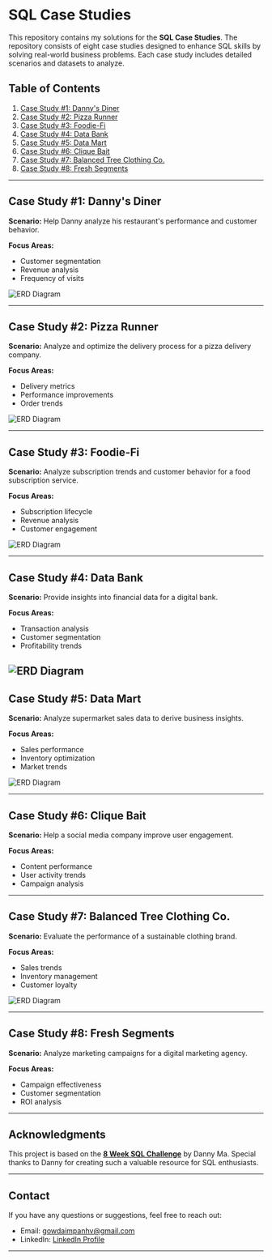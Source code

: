 # SQL Case Studies

This repository contains my solutions for the **SQL Case Studies**. The repository consists of eight case studies designed to enhance SQL skills by solving real-world business problems. Each case study includes detailed scenarios and datasets to analyze.

## Table of Contents

1. [Case Study #1: Danny's Diner](#case-study-1-dannys-diner)
2. [Case Study #2: Pizza Runner](#case-study-2-pizza-runner)
3. [Case Study #3: Foodie-Fi](#case-study-3-foodie-fi)
4. [Case Study #4: Data Bank](#case-study-4-data-bank)
5. [Case Study #5: Data Mart](#case-study-5-data-mart)
6. [Case Study #6: Clique Bait](#case-study-6-clique-bait)
7. [Case Study #7: Balanced Tree Clothing Co.](#case-study-7-balanced-tree-clothing-co)
8. [Case Study #8: Fresh Segments](#case-study-8-fresh-segments)

---

## Case Study #1: Danny's Diner

**Scenario:** Help Danny analyze his restaurant's performance and customer behavior. 

**Focus Areas:**
- Customer segmentation
- Revenue analysis
- Frequency of visits

![ERD Diagram](ERD_images/ERD_of_Dannys_Diner.png)

---

## Case Study #2: Pizza Runner

**Scenario:** Analyze and optimize the delivery process for a pizza delivery company.

**Focus Areas:**
- Delivery metrics
- Performance improvements
- Order trends

![ERD Diagram](ERD_images/ERD_Pizza_Runner.png)

---

## Case Study #3: Foodie-Fi

**Scenario:** Analyze subscription trends and customer behavior for a food subscription service.

**Focus Areas:**
- Subscription lifecycle
- Revenue analysis
- Customer engagement

![ERD Diagram](ERD_images/ERD_Foodie_Fi.png)

---

## Case Study #4: Data Bank

**Scenario:** Provide insights into financial data for a digital bank.

**Focus Areas:**
- Transaction analysis
- Customer segmentation
- Profitability trends

![ERD Diagram](ERD_images/ERD_Data_Bank.png)
---

## Case Study #5: Data Mart

**Scenario:** Analyze supermarket sales data to derive business insights.

**Focus Areas:**
- Sales performance
- Inventory optimization
- Market trends

![ERD Diagram](ERD_images/ERD_Data_Mart.png)

---

## Case Study #6: Clique Bait

**Scenario:** Help a social media company improve user engagement.

**Focus Areas:**
- Content performance
- User activity trends
- Campaign analysis

---

## Case Study #7: Balanced Tree Clothing Co.

**Scenario:** Evaluate the performance of a sustainable clothing brand.

**Focus Areas:**
- Sales trends
- Inventory management
- Customer loyalty

![ERD Diagram](ERD_images/ERD_Balanced_Tree.png)

---

## Case Study #8: Fresh Segments

**Scenario:** Analyze marketing campaigns for a digital marketing agency.

**Focus Areas:**
- Campaign effectiveness
- Customer segmentation
- ROI analysis

---

## Acknowledgments

This project is based on the **[8 Week SQL Challenge](https://8weeksqlchallenge.com/)** by Danny Ma. Special thanks to Danny for creating such a valuable resource for SQL enthusiasts.

---

## Contact

If you have any questions or suggestions, feel free to reach out:
- Email: gowdaimpanhv@gmail.com
- LinkedIn: [LinkedIn Profile](https://www.linkedin.com/in/impan-h-v)

---

